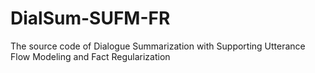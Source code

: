 # DialSum-SUFM-FR
The source code of Dialogue Summarization with Supporting Utterance Flow Modeling and Fact Regularization
